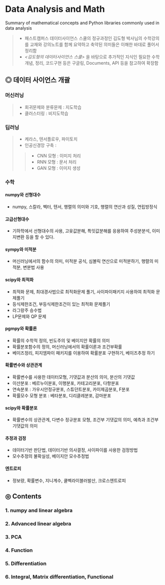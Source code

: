 # Data Analysis and Math
 Summary of mathematical concepts and Python libraries commonly used in data analysis
 >- 패스트캠퍼스 데이터사이언스 스쿨의 정규과정인 김도형 박사님의 수학강의를 교재와 강의노트를 함께 요약하고 축약된 의미들은 이해한 바데로 풀어서 정리함
 >- *<김도형의 데이터사이언스 스쿨>* 을 바탕으로 추가적인 지식인 필요한 수학개념, 정리, 코드구현 등은 구글링, Documents, API 등을 참고하여 확장함

## ◎ 데이터 사이언스 개괄

### 머신러닝
>- 회귀문제와 분류문제 : 지도학습 
>- 클러스터링 : 비지도학습

### 딥러닝
>- 케라스, 텐서플로우, 파이토치
>- 인공신경망 구축 :
>>- CNN 모형 : 이미지 처리
>>- RNN 모형 : 문서 처리
>>- GAN 모형 : 이미지 생성

### 수학
#### numpy와 선형대수
- numpy, 스칼라, 벡터, 텐서, 행렬의 의미와 기호, 행렬의 연산과 성질, 연립방정식
#### 고급선형대수
- 기하학에서 선형대수의 사용, 고윳값분해, 특잇값분해를 응용하여 주성분분석, 이미지변환 등을 할 수 있다.
#### sympy와 미적분
- 머신러닝에서의 함수의 의미, 미적분 공식, 심볼릭 연산으로 미적분하기, 행렬의 미적분, 변분법 사용
#### scipy와 최적화
- 최적화 문제, 최대경사법으로 최적화문제 풀기, 사이파이패키지 사용하여 최적화 문제풀기
- 등식제한조건, 부등식제한조건이 있는 최적화 문제풀기
- 라그랑주 승수법
- LP문제와 QP 문제
#### pgmpy와 확률론
- 확률의 수학적 정의, 빈도주의 및 베이지안 확률의 의미
- 확률분포함수의 정의, 머신러닝에서의 확률이론과 조건부확률
- 베이즈정리, 피지엠파이 패키지를 이용하여 확률분포 구현하기, 베이즈추정 하기
#### 확률변수와 상관관계
- 확률변수를 사용한 데이터모형, 기댓값과 분산의 의미, 분산의 기댓값
- 이산분포 : 베르누이분포, 이행분포, 카테고리분포, 다항분포
- 연속분포 : 가우시안정규분포, 스튜던트분포, 카이제곱분포, F분포
- 확률모수 모형 분포 : 베타분포, 디리클레분포, 감마분포
#### scipy와 확률분포
- 확률변수의 상관관계, 다변수 정규분포 모형, 조건부 기댓값의 의미, 예측과 조건부기댓값의 의미
#### 추정과 검정
- 데이터기반 판단법, 데이터기반 의사결정, 사이파이를 사용한 검정방법
- 모수추정의 불확실성, 베이지안 모수추정법
#### 엔트로피
- 정보량, 확률변수, 지니계수, 쿨벡라이블러발산, 크로스엔트로피

## ◎ Contents
### 1. numpy and linear algebra
### 2. Advanced linear algebra
### 3. PCA
### 4. Function
### 5. Differentiation
### 6. Integral, Matrix differentiation, Functional
